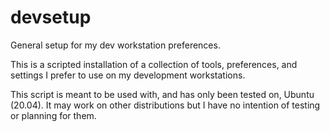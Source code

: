 # devsetup
General setup for my dev workstation preferences.

This is a scripted installation of a collection of tools, preferences, and settings I prefer to use on my development workstations.

This script is meant to be used with, and has only been tested on, Ubuntu (20.04). It may work on other distributions but I have no intention of testing or planning for them.
